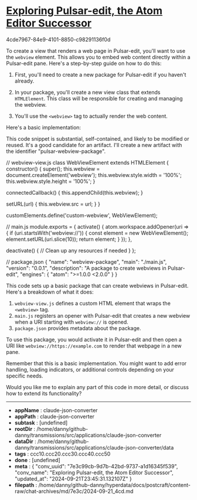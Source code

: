 # [Exploring Pulsar-edit, the Atom Editor Successor](https://claude.ai/chat/7e3c99cb-9d7b-42bd-9737-a1d16345f539)

4cde7967-84e9-4101-8850-c98291136f0d

 To create a view that renders a web page in Pulsar-edit, you'll want to use the `webview` element. This allows you to embed web content directly within a Pulsar-edit pane. Here's a step-by-step guide on how to do this:

1. First, you'll need to create a new package for Pulsar-edit if you haven't already. 

2. In your package, you'll create a new view class that extends `HTMLElement`. This class will be responsible for creating and managing the webview.

3. You'll use the `<webview>` tag to actually render the web content.

Here's a basic implementation:

<antThinking>This code snippet is substantial, self-contained, and likely to be modified or reused. It's a good candidate for an artifact. I'll create a new artifact with the identifier "pulsar-webview-package".</antThinking>

<antArtifact identifier="pulsar-webview-package" type="application/vnd.ant.code" language="javascript" title="Pulsar-edit Webview Package">
// webview-view.js
class WebViewElement extends HTMLElement {
  constructor() {
    super();
    this.webview = document.createElement('webview');
    this.webview.style.width = '100%';
    this.webview.style.height = '100%';
  }

  connectedCallback() {
    this.appendChild(this.webview);
  }

  setURL(url) {
    this.webview.src = url;
  }
}

customElements.define('custom-webview', WebViewElement);

// main.js
module.exports = {
  activate() {
    atom.workspace.addOpener(uri => {
      if (uri.startsWith('webview://')) {
        const element = new WebViewElement();
        element.setURL(uri.slice(10));
        return element;
      }
    });
  },

  deactivate() {
    // Clean up any resources if needed
  }
};

// package.json
{
  "name": "webview-package",
  "main": "./main.js",
  "version": "0.0.1",
  "description": "A package to create webviews in Pulsar-edit",
  "engines": {
    "atom": ">=1.0.0 <2.0.0"
  }
}
</antArtifact>

This code sets up a basic package that can create webviews in Pulsar-edit. Here's a breakdown of what it does:

1. `webview-view.js` defines a custom HTML element that wraps the `<webview>` tag.
2. `main.js` registers an opener with Pulsar-edit that creates a new webview when a URI starting with `webview://` is opened.
3. `package.json` provides metadata about the package.

To use this package, you would activate it in Pulsar-edit and then open a URI like `webview://https://example.com` to render that webpage in a new pane.

Remember that this is a basic implementation. You might want to add error handling, loading indicators, or additional controls depending on your specific needs.

Would you like me to explain any part of this code in more detail, or discuss how to extend its functionality?

---

* **appName** : claude-json-converter
* **appPath** : claude-json-converter
* **subtask** : [undefined]
* **rootDir** : /home/danny/github-danny/transmissions/src/applications/claude-json-converter
* **dataDir** : /home/danny/github-danny/transmissions/src/applications/claude-json-converter/data
* **tags** : ccc10.ccc20.ccc30.ccc40.ccc50
* **done** : [undefined]
* **meta** : {
  "conv_uuid": "7e3c99cb-9d7b-42bd-9737-a1d16345f539",
  "conv_name": "Exploring Pulsar-edit, the Atom Editor Successor",
  "updated_at": "2024-09-21T23:45:31.132107Z"
}
* **filepath** : /home/danny/github-danny/hyperdata/docs/postcraft/content-raw/chat-archives/md/7e3c/2024-09-21_4cd.md
